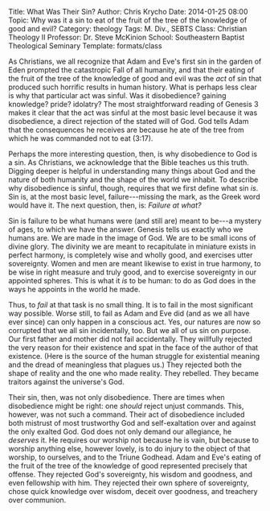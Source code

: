 Title: What Was Their Sin?
Author: Chris Krycho
Date: 2014-01-25 08:00
Topic: Why was it a sin to eat of the fruit of the tree of the knowledge of good and evil?
Category: theology
Tags: M. Div., SEBTS
Class: Christian Theology II
Professor: Dr. Steve McKinion
School: Southeastern Baptist Theological Seminary
Template: formats/class

As Christians, we all recognize that Adam and Eve's first sin in the garden of
Eden prompted the catastropic Fall of all humanity, and that their eating of the
fruit of the tree of the knowledge of good and evil was the *act* of sin that
produced such horrific results in human history. What is perhaps less clear is
why that particular act was sinful. Was it disobedience? gaining knowledge?
pride? idolatry? The most straightforward reading of Genesis 3 makes it clear
that the act was sinful at the most basic level because it was disobedience, a
direct rejection of the stated will of God. God tells Adam that the consequences
he receives are because he ate of the tree from which he was commanded not to
eat (3:17).

Perhaps the more interesting question, then, is why disobedience to God is a
sin. As Christians, we acknowledge that the Bible teaches us this truth. Digging
deeper is helpful in understanding many things about God and the nature of both
humanity and the shape of the world we inhabit. To describe why disobedience is
sinful, though, requires that we first define what sin *is*. Sin is, at the most
basic level, failure---missing the mark, as the Greek word would have it. The
next question, then, is: *Failure at what?*

Sin is failure to be what humans were (and still are) meant to be---a mystery of
ages, to which we have the answer. Genesis tells us exactly who we humans are.
We are made in the image of God. We are to be small icons of divine glory. The
divinity we are meant to recapitulate in miniature exists in perfect harmony, is
completely wise and wholly good, and exercises utter sovereignty. Women and men
are meant likewise to exist in true harmony, to be wise in right measure and
truly good, and to exercise sovereignty in our appointed spheres. This is what
it *is* to be human: to do as God does in the ways he appoints in the world he
made.

Thus, to *fail* at that task is no small thing. It is to fail in the most
significant way possible. Worse still, to fail as Adam and Eve did (and as we
all have ever since) can only happen in a conscious act. Yes, our natures are
now so corrupted that we all sin incidentally, too. But we all of us sin on
purpose. Our first father and mother did not fail accidentally. They willfully
rejected the very reason for their existence and spat in the face of the author
of that existence. (Here is the source of the human struggle for existential
meaning and the dread of meaningless that plagues us.) They rejected both the
shape of reality and the one who made reality. They rebelled. They became
traitors against the universe's God.

Their sin, then, was not only disobedience. There are times when disobedience
might be right: one *should* reject unjust commands. This, however, was not such
a command. Their act of disobedience included both mistrust of most trustworthy
God and self-exaltation over and against the only exalted God. God does not only
demand our allegiance, he *deserves* it. He requires our worship not because he
is vain, but because to worship anything else, however lovely, is to do injury
to the object of that worship, to ourselves, and to the Triune Godhead. Adam and
Eve's eating of the fruit of the tree of the knowledge of good represented
precisely that offense. They rejected God's sovereignty, his wisdom and
goodness, and even fellowship with him. They rejected their own sphere of
sovereignty, chose quick knowledge over wisdom, deceit over goodness, and
treachery over communion.